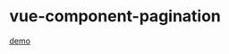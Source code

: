 # vue-component-pagination

[demo](https://wuyouhuaz.github.io/vue-component-pagination/index.html)
